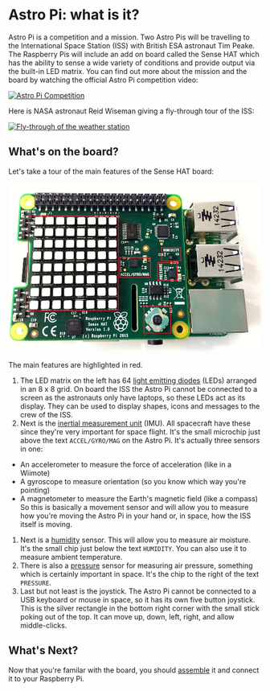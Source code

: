 # Astro Pi: what is it?

Astro Pi is a competition and a mission. Two Astro Pis will be travelling to the International Space Station (ISS) with British ESA astronaut Tim Peake. The Raspberry Pis will include an add on board called the Sense HAT which has the ability to sense a wide variety of conditions and provide output via the built-in LED matrix. You can find out more about the mission and the board by watching the official Astro Pi competition video:

[![Astro Pi Competition](https://i.vimeocdn.com/video/504039170_640.webp)](https://vimeo.com/117274487)

Here is NASA astronaut Reid Wiseman giving a fly-through tour of the ISS:

[![Fly-through of the weather station](http://img.youtube.com/vi/kVK20xyfPrU/0.jpg)](https://www.youtube.com/watch?v=kVK20xyfPrU)

## What's on the board?

Let's take a tour of the main features of the Sense HAT board:

  ![Sense HAT Features](images/astro_pi_features.jpg)

The main features are highlighted in red.

1. The LED matrix on the left has 64 [light emitting diodes](http://en.wikipedia.org/wiki/Light-emitting_diode) (LEDs) arranged in an 8 x 8 grid. On board the ISS the Astro Pi cannot be connected to a screen as the astronauts only have laptops, so these LEDs act as its display. They can be used to display shapes, icons and messages to the crew of the ISS.
1. Next is the [inertial measurement unit](http://en.wikipedia.org/wiki/Inertial_measurement_unit) (IMU). All spacecraft have these since they're very important for space flight. It's the small microchip just above the text `ACCEL/GYRO/MAG` on the Astro Pi. It's actually three sensors in one:
 - An accelerometer to measure the force of acceleration (like in a Wiimote)
 - A gyroscope to measure orientation (so you know which way you're pointing)
 - A magnetometer to measure the Earth's magnetic field (like a compass)
So this is basically a movement sensor and will allow you to measure how you're moving the Astro Pi in your hand or, in space, how the ISS itself is moving.
1. Next is a [humidity](http://en.wikipedia.org/wiki/Humidity) sensor. This will allow you to measure air moisture. It's the small chip just below the text `HUMIDITY`. You can also use it to measure ambient temperature.
1. There is also a [pressure](http://en.wikipedia.org/wiki/Atmospheric_pressure) sensor for measuring air pressure, something which is certainly important in space. It's the chip to the right of the text `PRESSURE`.
1. Last but not least is the joystick. The Astro Pi cannot be connected to a USB keyboard or mouse in space, so it has its own five button joystick. This is the silver rectangle in the bottom right corner with the small stick poking out of the top. It can move up, down, left, right, and allow middle-clicks.

## What's Next?

Now that you're familar with the board, you should [assemble](assemble.md) it and connect it to your Raspberry Pi.
